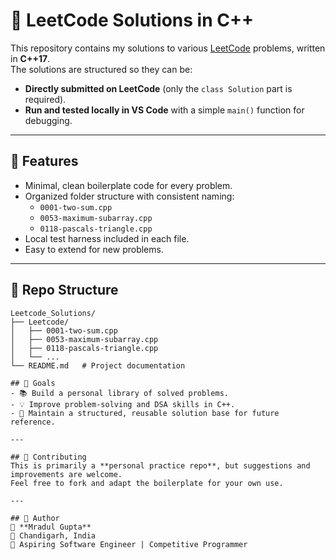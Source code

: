 # 📘 LeetCode Solutions in C++

This repository contains my solutions to various [LeetCode](https://leetcode.com/) problems, written in **C++17**.  
The solutions are structured so they can be:

- **Directly submitted on LeetCode** (only the `class Solution` part is required).  
- **Run and tested locally in VS Code** with a simple `main()` function for debugging.  

---

## 🔹 Features
- Minimal, clean boilerplate code for every problem.  
- Organized folder structure with consistent naming:
  - `0001-two-sum.cpp`
  - `0053-maximum-subarray.cpp`
  - `0118-pascals-triangle.cpp`
- Local test harness included in each file.  
- Easy to extend for new problems.  

---

## 🔹 Repo Structure

```text
Leetcode_Solutions/
├── Leetcode/
│   ├── 0001-two-sum.cpp
│   ├── 0053-maximum-subarray.cpp
│   ├── 0118-pascals-triangle.cpp
│   └── ...
└── README.md   # Project documentation

## 🔹 Goals
- 📚 Build a personal library of solved problems.  
- 💡 Improve problem-solving and DSA skills in C++.  
- 🚀 Maintain a structured, reusable solution base for future reference.  

---

## 🔹 Contributing
This is primarily a **personal practice repo**, but suggestions and improvements are welcome.  
Feel free to fork and adapt the boilerplate for your own use.  

---

## 📌 Author
👤 **Mradul Gupta**  
📍 Chandigarh, India  
🎯 Aspiring Software Engineer | Competitive Programmer  
